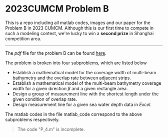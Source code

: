# 2023CUMCM Problem B

This is a repo including all matlab codes, images and our paper for the Problem B in 2023 CUMCM. Although this is our first time to compete in such a modeling contest, we're lucky to win a **second prize** in Shanghai competition area.

---

The _pdf_ file for the problem B can be found [here](https://github.com/Dasher-mango/2023CUMCM/blob/main/B%E9%A2%98.pdf).


The problem is broken into four subproblems, which are listed below
- Establish a mathematical model for the coverage width of multi-beam bathymetry and the overlap rate between adjacent strips.
- Establish a mathematical model of the multi-beam bathymetry coverage width for a given direction $\beta$ and a given rectangle area.
- Design a group of measurement line with the shortest length under the given condition of overlap rate.
- Design measurement line for a given sea ​​water depth data in _Excel_.

The matlab codes in the file matlab_code correspond to the above subproblems respectively.
> The code "P_4.m" is incomplete.
